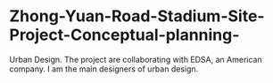 # Zhong-Yuan-Road-Stadium-Site-Project-Conceptual-planning-
Urban Design. The project are collaborating with EDSA, an American company. I am the main designers of urban design.
